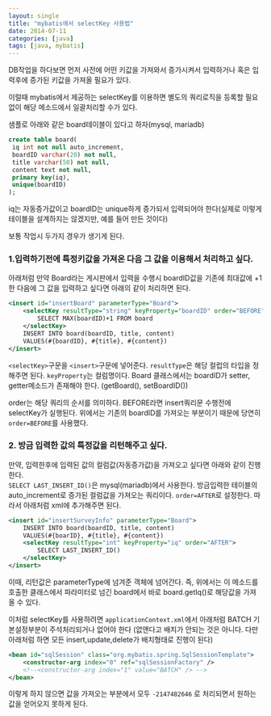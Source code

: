 ```yaml
---
layout: single
title: "mybatis에서 selectKey 사용법"
date: 2014-07-11
categories: [java]
tags: [java, mybatis]
---
```


DB작업을 하다보면 먼저 사전에 어떤 키값을 가져와서 증가시켜서 입력하거나
혹은 입력후에 증가된 키값을 가져올 필요가 있다.

이럴때 mybatis에서 제공하는 selectKey를 이용하면 별도의 쿼리로직을 등록할 필요없이
해당 메소드에서 일괄처리할 수가 있다.

샘플로 아래와 같은 board테이블이 있다고 하자(mysql, mariadb)

```sql
create table board(
 iq int not null auto_increment,
 boardID varchar(20) not null,
 title varchar(50) not null,
 content text not null,
 primary key(iq),
 unique(boardID)
);
```

iq는 자동증가값이고 boardID는 unique하게 증가되서 입력되어야 한다(실제로 이렇게 테이블을 설계하지는 않겠지만, 예를 들어 만든 것이다)

보통 작업시 두가지 경우가 생기게 된다.

### 1.입력하기전에 특정키값을 가져온 다음 그 값을 이용해서 처리하고 싶다.

아래처럼 만약 Board라는 게시판에서 입력을 수행시 boardID값을 기존에 최대값에 +1한 다음에 그 값을 입력하고 싶다면 아래의 같이 처리하면 된다.

```xml
<insert id="insertBoard" parameterType="Board">
    <selectKey resultType="string" keyProperty="boardID" order="BEFORE">
        SELECT MAX(boardID)+1 FROM board
    </selectKey>
    INSERT INTO board(boardID, title, content)
    VALUES(#{boardID}, #{title}, #{content})
</insert>
```

`<selectKey>`구문을 `<insert>`구문에 넣어준다.
`resultType`은 해당 컬럽의 타입을 정해주면 된다. `keyProperty`는 컬럼명이다.
Board 클래스에서는 boardID가 setter, getter메소드가 존재해야 한다. (getBoard(), setBoardID())

order는 해당 쿼리의 순서를 의미하다. BEFORE라면 insert쿼리문 수행전에 selectKey가 실행된다. 위에서는 기존의 boardID를 가져오는 부분이기 때문에 당연히 `order=BEFORE`를 사용했다.

### 2. 방금 입력한 값의 특정값을 리턴해주고 싶다.

만약, 입력한후에 입력된 값의 컬럼값(자동증가값)을 가져오고 싶다면 아래와 같이 진행한다.  
`SELECT LAST_INSERT_ID()`은 mysql(mariadb)에서 사용한다. 방금입력한 테이블의 auto_increment로 증가된 컬럼값을 가져오는 쿼리이다. `order=AFTER`로 설정한다.
따라서 아래처럼 xml에 추가해주면 된다.

```xml
<insert id="insertSurveyInfo" parameterType="Board">
    INSERT INTO board(boardID, title, content)
    VALUES(#{boarID}, #{title}, #{content})
    <selectKey resultType="int" keyProperty="iq" order="AFTER">
        SELECT LAST_INSERT_ID()
    </selectKey>
</insert>
```

이때, 리턴값은 parameterType에 넘겨준 객체에 넘어간다. 즉, 위에서는 이 메소드를 호출한 클래스에서 파라미터로 넘긴 board에서 바로 board.getIq()로 해당값을 가져올 수 있다.

이처럼 selectKey를 사용하려면 `applicationContext.xml`에서 아래처럼 BATCH 기본설정부분이 주석처리되거나 없어야 한다
(없앤다고 배치가 안되는 것은 아니다. 다만 아래처럼 하면 모든 insert,update,delete가 배치형태로 진행이 된다)

```xml
<bean id="sqlSession" class="org.mybatis.spring.SqlSessionTemplate">
    <constructor-arg index="0" ref="sqlSessionFactory" />
    <!--<constructor-arg index="1" value="BATCH" /> -->
</bean>
```

이렇게 하지 않으면 값을 가져오는 부분에서 모두 `-2147482646` 로 처리되면서 원하는 값을 얻어오지 못하게 된다.
